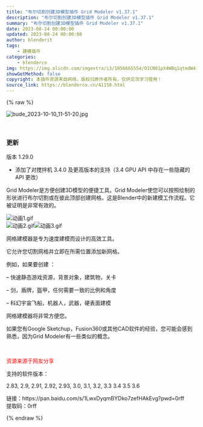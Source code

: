 ```yaml
---
title: "布尔切割创建3D模型插件 Grid Modeler v1.37.1"
description: "布尔切割创建3D模型插件 Grid Modeler v1.37.1"
summary: "布尔切割创建3D模型插件 Grid Modeler v1.37.1"
date: 2023-08-24 00:00:00
updated: 2023-08-24 00:00:00
author: blenderit
tags: 
    - 建模插件
categories:
    - blenderco
img: https://img.alicdn.com/imgextra/i3/1856665554/O1CN01pX4WBq1qtmdW4ikAb_!!1856665554.jpg
showGetMethod: false
copyright: 本插件资源来自网络，版权归原作者所有，仅供交流学习使用！
source_link: https://blenderco.cn/41158.html
---
```


{% raw %}
<p><img src="https://img.alicdn.com/imgextra/i3/1856665554/O1CN01pX4WBq1qtmdW4ikAb_!!1856665554.jpg" alt="bude_2023-10-10_11-51-20.jpg"></p><p> </p><h3>更新</h3><p>版本 1.29.0</p><ul>
<li>添加了对搅拌机 3.4.0 及更高版本的支持（3.4 GPU API 中存在一些隐藏的 API 更改）</li>
</ul><p>Grid Modeler是方便创建3D模型的便捷工具。Grid Modeler使您可以按照绘制的形状进行布尔切割或在彼此顶部创建网格。这是Blender中的新建模工作流程。它被证明是非常有效的。</p><p><img class="loaded" src="https://img.alicdn.com/imgextra/i2/751044092/O1CN018S5ggU1g6BReWVawb_!!751044092.gif" alt="动画1.gif" data-original="https://img.alicdn.com/imgextra/i2/751044092/O1CN018S5ggU1g6BReWVawb_!!751044092.gif"><br data-filtered="filtered"><img class="loaded" src="https://img.alicdn.com/imgextra/i3/751044092/O1CN01gP3T771g6BRlwECPm_!!751044092.gif" alt="动画2.gif" data-original="https://img.alicdn.com/imgextra/i3/751044092/O1CN01gP3T771g6BRlwECPm_!!751044092.gif"><img class="loaded" src="https://img.alicdn.com/imgextra/i4/751044092/O1CN01th5Xcf1g6BRfDodgo_!!751044092.gif" alt="动画3.gif" data-original="https://img.alicdn.com/imgextra/i4/751044092/O1CN01th5Xcf1g6BRfDodgo_!!751044092.gif"></p><p class="">网格建模器是专为速度建模而设计的高效工具。</p><p class="">它允许您切割网格并立即在所需位置添加新网格。</p><p class="">例如，如果要创建 ：</p><p class="">– 快速静态游戏资源，背景对象，建筑物，关卡</p><p class="">– 剑，盾牌，盔甲，任何需要一致的比例和角度</p><p class="">– 科幻宇宙飞船，机器人，武器，硬表面建模</p><p class="">网格建模器将非常方便您。</p><p class="">如果您有Google Sketchup，Fusion360或其他CAD软件的经验，您可能会感到熟悉，因为Grid Modeler有一些类似的概念。</p><p> </p><p><span style="color: #ff0000;">资源来源于网友分享</span></p><p>支持的软件版本：</p><p>2.83, 2.9, 2.91, 2.92, 2.93, 3.0, 3.1, 3.2, 3.3 3.4 3.5 3.6</p><p>链接：https://pan.baidu.com/s/1LwxDyqmBYDko7zefHAkEvg?pwd=0rff<br>
提取码：0rff</p>
<div style="display: none">blenderco</div>
{% endraw %}